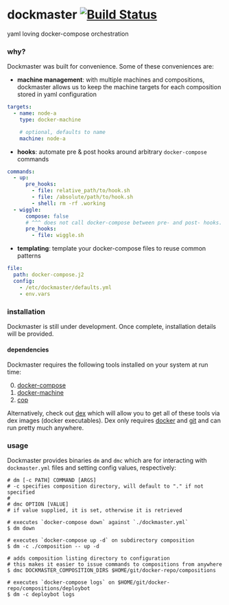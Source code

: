 # dockmaster [![Build Status](https://travis-ci.org/SamTay/dockmaster.svg?branch=master)](https://travis-ci.org/SamTay/dockmaster)
yaml loving docker-compose orchestration

### why?
Dockmaster was built for convenience. Some of these conveniences are:

- **machine management**: with multiple machines and compositions, dockmaster allows us to keep the machine targets for each composition stored in yaml configuration

 ```yaml
 targets:
   - name: node-a
     type: docker-machine
 
     # optional, defaults to name
     machine: node-a
 ```
- **hooks**: automate pre & post hooks around arbitrary `docker-compose` commands

 ```yaml
 commands:
   - up:
       pre_hooks:
         - file: relative_path/to/hook.sh
         - file: /absolute/path/to/hook.sh
         - shell: rm -rf .working
   - wiggle:
       compose: false
       # ^^^ does not call docker-compose between pre- and post- hooks.
       pre_hooks:
         - file: wiggle.sh
 ```
- **templating**: template your docker-compose files to reuse common patterns

 ```yaml
 file:
   path: docker-compose.j2
   config:
     - /etc/dockmaster/defaults.yml
     - env.vars
 ```

### installation
Dockmaster is still under development. Once complete, installation details will be provided.

#### dependencies
Dockmaster requires the following tools installed on your system at run time:

0. [docker-compose](https://docs.docker.com/compose/install/)
1. [docker-machine](https://docs.docker.com/machine/install-machine)
2. [cop](https://github.com/jasmith590/COP)

Alternatively, check out [dex](https://github.com/dockerland/dex) which will allow you to get all of these tools via dex images (docker executables). Dex only requires [docker](https://www.docker.com/) and [git](https://git-scm.com/) and can run pretty much anywhere.

### usage
Dockmaster provides binaries `dm` and `dmc` which are for interacting with `dockmaster.yml` files and setting config values, respectively:
```shell
# dm [-c PATH] COMMAND [ARGS]
# -c specifies composition directory, will default to "." if not specified
#
# dmc OPTION [VALUE]
# if value supplied, it is set, otherwise it is retrieved

# executes `docker-compose down` against `./dockmaster.yml`
$ dm down

# executes `docker-compose up -d` on subdirectory composition
$ dm -c ./composition -- up -d

# adds composition listing directory to configuration
# this makes it easier to issue commands to compositions from anywhere
$ dmc DOCKMASTER_COMPOSITION_DIRS $HOME/git/docker-repo/compositions

# executes `docker-compose logs` on $HOME/git/docker-repo/compositions/deploybot
$ dm -c deploybot logs
```

